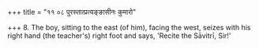 +++
title = "११ ०८ पुरस्तात्प्रत्यङ्ङासीनः कुमारो"

+++
8. The boy, sitting to the east (of him), facing the west, seizes with his right hand (the teacher's) right foot and says, 'Recite the Sāvitrī, Sir!'
